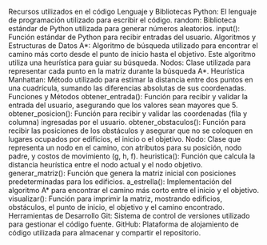 Recursos utilizados en el código
Lenguaje y Bibliotecas
Python: El lenguaje de programación utilizado para escribir el código.
random: Biblioteca estándar de Python utilizada para generar números aleatorios.
input(): Función estándar de Python para recibir entradas del usuario.
Algoritmos y Estructuras de Datos
A*: Algoritmo de búsqueda utilizado para encontrar el camino más corto desde el punto de inicio hasta el objetivo. Este algoritmo utiliza una heurística para guiar su búsqueda.
Nodos: Clase utilizada para representar cada punto en la matriz durante la búsqueda A*.
Heurística Manhattan: Método utilizado para estimar la distancia entre dos puntos en una cuadrícula, sumando las diferencias absolutas de sus coordenadas.
Funciones y Métodos
obtener_entrada(): Función para recibir y validar la entrada del usuario, asegurando que los valores sean mayores que 5.
obtener_posicion(): Función para recibir y validar las coordenadas (fila y columna) ingresadas por el usuario.
obtener_obstaculos(): Función para recibir las posiciones de los obstáculos y asegurar que no se coloquen en lugares ocupados por edificios, el inicio o el objetivo.
Nodo: Clase que representa un nodo en el camino, con atributos para su posición, nodo padre, y costos de movimiento (g, h, f).
heuristica(): Función que calcula la distancia heurística entre el nodo actual y el nodo objetivo.
generar_matriz(): Función que genera la matriz inicial con posiciones predeterminadas para los edificios.
a_estrella(): Implementación del algoritmo A* para encontrar el camino más corto entre el inicio y el objetivo.
visualizar(): Función para imprimir la matriz, mostrando edificios, obstáculos, el punto de inicio, el objetivo y el camino encontrado.
Herramientas de Desarrollo
Git: Sistema de control de versiones utilizado para gestionar el código fuente.
GitHub: Plataforma de alojamiento de código utilizada para almacenar y compartir el repositorio.
